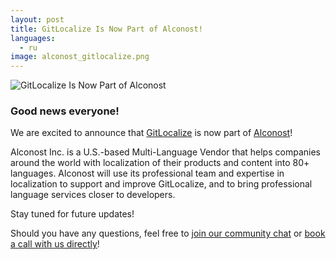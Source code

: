 ```yaml
---
layout: post
title: GitLocalize Is Now Part of Alconost!
languages:
  - ru
image: alconost_gitlocalize.png
---
```


![GitLocalize Is Now Part of Alconost](/img/alconost_gitlocalize.png)

### Good news everyone!

We are excited to announce that [GitLocalize](https://gitlocalize.com) is now part of [Alconost](https://alconost.com)!

Alconost Inc. is a U.S.-based Multi-Language Vendor that helps companies around the world with localization of their products and content into 80+ languages. Alconost will use its professional team and expertise in localization to support and improve GitLocalize, and to bring professional language services closer to developers.

Stay tuned for future updates!


Should you have any questions, feel free to [join our community chat](https://gitter.im/gitlocalize/Lobby) or [book a call with us directly](https://calendly.com/is-alconost)!
